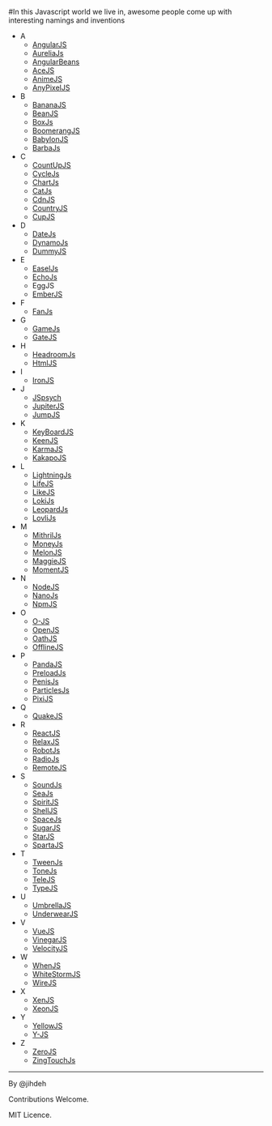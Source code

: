 #In this Javascript world we live in, awesome people come up with interesting namings and inventions

*  A
      * [AngularJS](https://angularjs.org/)
      * [AureliaJs](http://aurelia.io/)
      * [AngularBeans](http://bessemhmidi.github.io/AngularBeans/)
      * [AceJS](https://ace.c9.io/)
      * [AnimeJS](http://anime-js.com/)
      * [AnyPixelJS](http://googlecreativelab.github.io/anypixel/)
*  B
      * [BananaJS](http://bananajs.com/)
      * [BeanJS](http://chrisedg87.github.io/BeanJS/)
      * [BoxJs](https://github.com/CapacitorSet/box-js)
      * [BoomerangJS](http://www.boomerangjs.org/)
      * [BabylonJS](http://www.babylonjs.com/)
      * [BarbaJs](http://barbajs.org/)
*  C
      * [CountUpJS](https://inorganik.github.io/countUp.js/)
      * [CycleJs](http://cycle.js.org/)
      * [ChartJs](http://chartjs.org/)
      * [CatJs](http://catjsteam.github.io/)
      * [CdnJS](https://cdnjs.com/)
      * [CountryJS](http://country.js.org/)
      * [CupJS](https://github.com/juharajajarvi/cupjs)
*  D
      * [DateJs](http://www.datejs.com/)
      * [DynamoJs](http://jdan.github.io/dynamo.js/)
      * [DummyJS](https://spyshiv.github.io/dummyjs/)
*  E
      * [EaselJs](http://www.createjs.com/easeljs)
      * [EchoJs](http://www.echojs.com/)
      * EggJS
      * [EmberJS](http://emberjs.com/)
*  F
      * [FanJs](http://www.fanjs.net/)
*  G
      * [GameJs](http://gamejs.org/)
      * [GateJS](http://gatejs.org/)
*  H
      * [HeadroomJs](http://wicky.nillia.ms/headroom.js/)
      * [HtmlJS](http://nbubna.github.io/HTML/)
*  I
      * [IronJS](https://github.com/fholm/IronJS)
*  J
      * [JSpsych](http://docs.jspsych.org/)
      * [JupiterJS](http://honyovk.com/JupiterJS/)
      * [JumpJS](http://callmecavs.com/jump.js/)
*  K
      * [KeyBoardJS](https://github.com/RobertWHurst/KeyboardJS)
      * [KeenJS](https://github.com/keen/keen-js)
      * [KarmaJS](https://karma-runner.github.io/1.0/index.html)
      * [KakapoJS](http://devlucky.github.io/kakapo-js)
*  L
      * [LightningJs](https://github.com/olark/lightningjs)
      * [LifeJS](http://jimallanson.github.io/lifejs/)
      * [LikeJS](http://batiste.github.io/)
      * [LokiJs](http://lokijs.org/#/)
      * [LeopardJs](http://changbenny.github.io/leopard/)
      * [LovliJs](https://github.com/flipace/lovli.js)
*  M
      * [MithrilJs](http://mithril.js.org/)
      * [MoneyJs](http://openexchangerates.github.io/money.js/)
      * [MelonJS](http://melonjs.org/)
      * [MaggieJS](https://github.com/zzarcon/maggie)
      * [MomentJS](http://momentjs.com/)
*  N
      * [NodeJS](https://nodejs.org/)
      * [NanoJs](http://nanojs.org/)
      * [NpmJS](https://www.npmjs.com)
*  O
      * [O-JS](http://o-js.com/)
      * [OpenJS](http://www.openjs.com/)
      * [OathJS](http://www.mattbasta.com/oath/)
      * [OfflineJS](http://github.hubspot.com/offline/docs/welcome/)
*  P
      * [PandaJS](http://www.pandajs.net/)
      * [PreloadJs](http://www.createjs.com/preloadjs)
      * [PenisJs](https://github.com/edankwan/penis.js/tree/master)
      * [ParticlesJs](http://vincentgarreau.com/particles.js/)
      * [PixiJS](http://www.pixijs.com/)
*  Q
      * [QuakeJS](http://www.quakejs.com/)
*  R
      * [ReactJS](https://facebook.github.io/react/)
      * [RelaxJS](https://relax.js.org/)
      * [RobotJs](https://github.com/octalmage/robotjs)
      * [RadioJs](http://radio.uxder.com/)
      * [RemoteJS](https://github.com/hacksparrow/remote.js)
*  S
      * [SoundJs](http://www.createjs.com/soundjs)
      * [SeaJs](http://seajs.org/)
      * [SpiritJS](https://github.com/spirit-js/spirit)
      * [ShellJS](http://documentup.com/shelljs/shelljs)
      * [SpaceJs](http://www.slashie.org/space.js/)
      * [SugarJS](https://sugarjs.com/)
      * [StarJS](https://decagon.github.io/star.js/)
      * [SpartaJS](http://www.spartajs.com/)
*  T
      * [TweenJs](http://www.createjs.com/tweenjs)
      * [ToneJs](https://github.com/Tonejs/Tone.js)
      * [TeleJS](https://github.com/omgmog/Tele-JS)
      * [TypeJS](http://typejs.org/)
*  U
      * [UmbrellaJS](http://umbrellajs.com/)
      * [UnderwearJS](https://www.versioneye.com/javascript/daytonn:underwear-js/2.0.4)
*  V
      * [VueJS](https://vuejs.org/)
      * [VinegarJS](http://www.vinegarjs.com/)
      * [VelocityJS](http://velocityjs.org/)
*  W
      * [WhenJS](https://github.com/cujojs/when)
      * [WhiteStormJS](https://whitestormjs.xyz/)
      * [WireJS](https://github.com/cujojs/wire)
*  X
      * [XenJS](https://github.com/Dudemullet/xenjs)
      * [XeonJS](https://github.com/hzlmn/xeon)
*  Y
      * [YellowJS](https://github.com/YellowJS/yellowjs-framework)
      * [Y-JS](http://y-js.org/)
*  Z
      * [ZeroJS](https://github.com/smitec/zero-js)
      * [ZingTouchJs](https://zingchart.github.io/zingtouch/)

-----------------------------------
By @jihdeh

Contributions Welcome.

MIT Licence.
